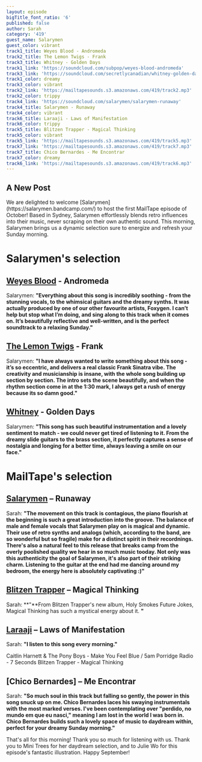 ```yaml
---
layout: episode
bigTitle_font_ratio: '6'
published: false
author: Sarah
category: '419'
guest_name: Salarymen
guest_color: vibrant
track1_title: Weyes Blood - Andromeda
track2_title: The Lemon Twigs - Frank
track3_title: Whitney - Golden Days
track1_link: 'https://soundcloud.com/subpop/weyes-blood-andromeda'
track3_link: 'https://soundcloud.com/secretlycanadian/whitney-golden-days-1'
track1_color: dreamy
track3_color: vibrant
track2_link: 'https://mailtapesounds.s3.amazonaws.com/419/track2.mp3'
track2_color: trippy
track4_link: 'https://soundcloud.com/salarymen/salarymen-runaway'
track4_title: Salarymen - Runaway
track4_color: vibrant
track6_title: Laraaji - Laws of Manifestation
track6_color: trippy
track5_title: Blitzen Trapper - Magical Thinking
track5_color: vibrant
track5_link: 'https://mailtapesounds.s3.amazonaws.com/419/track5.mp3'
track7_link: 'https://mailtapesounds.s3.amazonaws.com/419/track7.mp3'
track7_title: Chico Bernardes - Me Encontrar
track7_color: dreamy
track6_link: 'https://mailtapesounds.s3.amazonaws.com/419/track6.mp3'
---
```

## A New Post

<p id="introduction">We are delighted  to welcome [Salarymen](https://salarymen.bandcamp.com/) to host the first MailTape episode of October! Based in Sydney, Salarymen effortlessly blends retro influences into their music, never scraping on their own authentic sound. 
This morning, Salarymen brings us a dynamic selection sure to energize and refresh your Sunday morning. 

</p>

# Salarymen's selection

## [Weyes Blood](https://weyesblood.bandcamp.com/) - Andromeda
Salarymen: **"**Everything about this song is incredibly soothing - from the stunning vocals, to the whimsical guitars and the dreamy synths. It was actually produced by one of our other favourite artists, Foxygen. I can’t help but stop what I’m doing, and sing along to this track when it comes on. It’s beautifully reflective and well-written, and is the perfect soundtrack to a relaxing Sunday.**"**

## [The Lemon Twigs](https://thelemontwigs.bandcamp.com/) - Frank
Salarymen: **"**I have always wanted to write something about this song - it’s so eccentric, and delivers a real classic Frank Sinatra vibe. The creativity and musicianship is insane, with the whole song building up section by section. The intro sets the scene beautifully, and when the rhythm section come in at the 1:30 mark, I always get a rush of energy because its so damn good.**"** 

## [Whitney](https://whitneychicago.bandcamp.com/) - Golden Days
Salarymen: **"**This song has such beautiful instrumentation and a lovely sentiment to match - we could never get tired of listening to it. From the dreamy slide guitars to the brass section, it perfectly captures a sense of nostalgia and longing for a better time, always leaving a smile on our face.**"**

# MailTape's selection

## [Salarymen](https://salarymen.bandcamp.com/) – Runaway
Sarah: **"**The movement on this track is contagious, the piano flourish at the beginning is such a great introduction into the groove. The balance of male and female vocals that Salarymen play on is magical and dynamic. Their use of retro synths and analogs (which, according to the band, are so wonderful but so fragile) make for a distinct spirit in their recordnings. There's also a natural feel to this release that breaks camp from the overly poolished quality we hear in so much music tooday. Not only was this authenticity the goal of Salarymen, it's also part of their striking charm. Listening to the guitar at the end had me dancing around my bedroom, the energy here is absolutely captivating :)**"**

## [Blitzen Trapper](https://www.facebook.com/hiigenevieve/) – Magical Thinking
Sarah: **"**From Blitzen Trapper's new album, Holy Smokes Future Jokes, Magical Thinking has such a mystical energy about it. **"**

## [Laraaji](https://fengsuave.bandcamp.com/) – Laws of Manifestation
Sarah: **"**I listen to this song every morning.**"**

Caitlin Harnett & The Pony Boys - Make You Feel Blue / 5am
Porridge Radio - 7 Seconds
Blitzen Trapper - Magical Thinking


## [Chico Bernardes] – Me Encontrar
Sarah: **"**So much soul in this track but falling so gently, the power in this song snuck up on me. Chico Bernardes laces his swaying instrumentals with the most marked verses. I've been contemplating over "perdido, no mundo em que eu nasci," meaning I am lost in the world I was born in. Chico Bernardes builds such a lovely space of music to daydream within, perfect for your dreamy Sunday morning.**"**

<p id="outroduction">That's all for this morning! Thank you so much for listening with us. Thank you to Mini Trees for her daydream selection, and to Julie Wo for this episode's fantastic illustration. Happy September!</p>

